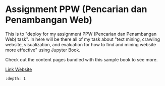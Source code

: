 # Assignment PPW (Pencarian dan Penambangan Web)

This is to "deploy for my assignment PPW (Pencarian dan Penambangan Web) task". In here will be there all of my task about "text mining, crawling website, visualization, and evaluation for how to find and mining website more effective" using Jupyter Book.

Check out the content pages bundled with this sample book to see more.

[Link Website](https://prediksi-berita.meinhere11.serv00.net)

```{tableofcontents}
:depth: 1
```
